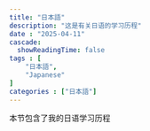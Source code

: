 ```yaml
---
title: "日本語"
description: "这是有关日语的学习历程"
date : "2025-04-11"
cascade:
  showReadingTime: false
tags : [
    "日本語",
    "Japanese"
]
categories : ["日本語"]
---
```

本节包含了我的日语学习历程